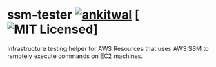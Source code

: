 # ssm-tester [![ankitwal](https://circleci.com/gh/ankitwal/ssm-tester.svg?style=shield)](https://circleci.com/gh/ankitwal/ssm-tester) [![MIT Licensed](https://img.shields.io/badge/license-MIT-blue.svg)]
Infrastructure testing helper for AWS Resources that uses AWS SSM to remotely execute commands on EC2 machines.
